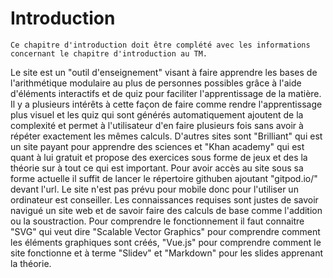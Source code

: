 # Introduction 

```{admonition} Information
Ce chapitre d'introduction doit être complété avec les informations concernant le chapitre d'introduction au TM. 
```
Le site est un "outil d'enseignement" visant à faire apprendre les bases de l'arithmétique 
 modulaire au plus de personnes possibles grâce à l'aide d'éléments interactifs et de quiz pour faciliter l'apprentissage de la matière. Il y a plusieurs intérêts à cette façon de faire comme rendre l'apprentissage plus visuel et les quiz qui sont générés automatiquement ajoutent de la complexité et permet à l'utilisateur d'en faire plusieurs fois sans avoir à répéter exactement les mêmes calculs. D'autres sites sont "Brilliant" qui est un site payant pour apprendre des sciences et "Khan academy" qui est quant à lui gratuit et propose des exercices sous forme de jeux et des la théorie sur à tout ce qui est important. Pour avoir accès au site sous sa forme actuelle il suffit de lancer le répertoire githuben ajoutant "gitpod.io/" devant l'url. Le site n'est pas prévu pour mobile donc pour l'utiliser un ordinateur est conseiller. Les connaissances requises sont justes de savoir navigué un site web et de savoir faire des calculs de base comme l'addition ou la soustraction. Pour comprendre le fonctionnement il faut connaitre "SVG" qui veut dire "Scalable Vector Graphics" pour comprendre comment les éléments graphiques sont créés, "Vue.js" pour comprendre comment le site fonctionne et à terme "Slidev" et "Markdown" pour les slides apprenant la théorie.



